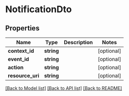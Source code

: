 # NotificationDto

## Properties
Name | Type | Description | Notes
------------ | ------------- | ------------- | -------------
**context_id** | **string** |  | [optional] 
**event_id** | **string** |  | [optional] 
**action** | **string** |  | [optional] 
**resource_uri** | **string** |  | [optional] 

[[Back to Model list]](../README.md#documentation-for-models) [[Back to API list]](../README.md#documentation-for-api-endpoints) [[Back to README]](../README.md)


